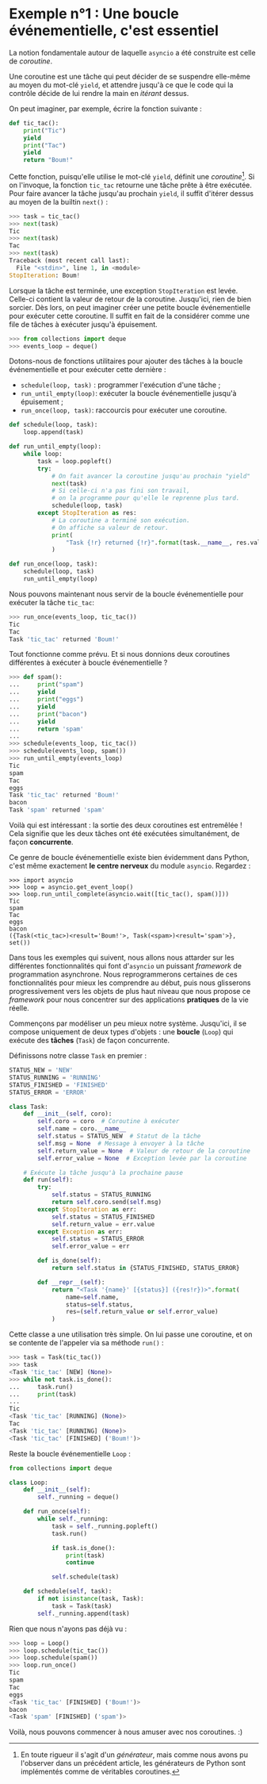 # Exemple n°1 : Une boucle événementielle, c'est essentiel

La notion fondamentale autour de laquelle `asyncio` a été construite est celle
de *coroutine*.

Une coroutine est une tâche qui peut décider de se suspendre elle-même au moyen
du mot-clé `yield`, et attendre jusqu'à ce que le code qui la contrôle décide
de lui rendre la main en *itérant* dessus.

On peut imaginer, par exemple, écrire la fonction suivante :

```python
def tic_tac():
    print("Tic")
    yield
    print("Tac")
    yield
    return "Boum!"
```

Cette fonction, puisqu'elle utilise le mot-clé `yield`, définit une
*coroutine*[^corogen]. Si on l'invoque, la fonction `tic_tac` retourne une
tâche prête à être exécutée. Pour faire avancer la tâche jusqu'au prochain
`yield`, il suffit d'itérer dessus au moyen de la builtin `next()` :

[^corogen]: En toute rigueur il s'agit d'un *générateur*, mais comme nous
avons pu l'observer dans un précédent article, les générateurs de Python sont
implémentés comme de véritables coroutines.

```python
>>> task = tic_tac()
>>> next(task)
Tic
>>> next(task)
Tac
>>> next(task)
Traceback (most recent call last):
  File "<stdin>", line 1, in <module>
StopIteration: Boum!
```

Lorsque la tâche est terminée, une exception `StopIteration` est levée.
Celle-ci contient la valeur de retour de la coroutine. Jusqu'ici, rien de bien
sorcier. Dès lors, on peut imaginer créer une petite boucle événementielle pour
exécuter cette coroutine. Il suffit en fait de la considérer comme une file de
tâches à exécuter jusqu'à épuisement.


```python
>>> from collections import deque
>>> events_loop = deque()
```

Dotons-nous de fonctions utilitaires pour ajouter des tâches à la boucle
événementielle et pour exécuter cette dernière :

* `schedule(loop, task)` : programmer l'exécution d'une tâche ;
* `run_until_empty(loop)`: exécuter la boucle événementielle jusqu'à épuisement ;
* `run_once(loop, task)`: raccourcis pour exécuter une coroutine.

```python
def schedule(loop, task):
    loop.append(task)

def run_until_empty(loop):
    while loop:
        task = loop.popleft()
        try:
            # On fait avancer la coroutine jusqu'au prochain "yield"
            next(task)
            # Si celle-ci n'a pas fini son travail,
            # on la programme pour qu'elle le reprenne plus tard.
            schedule(loop, task)
        except StopIteration as res:
            # La coroutine a terminé son exécution.
            # On affiche sa valeur de retour.
            print(
                "Task {!r} returned {!r}".format(task.__name__, res.value)
            )

def run_once(loop, task):
    schedule(loop, task)
    run_until_empty(loop)
```

Nous pouvons maintenant nous servir de la boucle événementielle pour exécuter
la tâche `tic_tac`:

```python
>>> run_once(events_loop, tic_tac())
Tic
Tac
Task 'tic_tac' returned 'Boum!'
```

Tout fonctionne comme prévu. Et si nous donnions deux coroutines différentes à
exécuter à boucle événementielle ?

```python
>>> def spam():
...     print("spam")
...     yield
...     print("eggs")
...     yield
...     print("bacon")
...     yield
...     return 'spam'
...
>>> schedule(events_loop, tic_tac())
>>> schedule(events_loop, spam())
>>> run_until_empty(events_loop)
Tic
spam
Tac
eggs
Task 'tic_tac' returned 'Boum!'
bacon
Task 'spam' returned 'spam'
```

Voilà qui est intéressant : la sortie des deux coroutines est entremêlée !
Cela signifie que les deux tâches ont été exécutées simultanément, de façon
**concurrente**.

Ce genre de boucle événementielle existe bien évidemment dans Python, c'est
même exactement **le centre nerveux** du module `asyncio`. Regardez :

```python3
>>> import asyncio
>>> loop = asyncio.get_event_loop()
>>> loop.run_until_complete(asyncio.wait([tic_tac(), spam()]))
Tic
spam
Tac
eggs
bacon
({Task(<tic_tac>)<result='Boum!'>, Task(<spam>)<result='spam'>}, set())
```

Dans tous les exemples qui suivent, nous allons nous attarder sur les
différentes fonctionnalités qui font d'`asyncio` un puissant *framework* de
programmation asynchrone. Nous reprogrammerons certaines de ces fonctionnalités
pour mieux les comprendre au début, puis nous glisserons progressivement vers
les objets de plus haut niveau que nous propose ce *framework* pour nous
concentrer sur des applications **pratiques** de la vie réelle.

Commençons par modéliser un peu mieux notre système. Jusqu'ici, il se
compose uniquement de deux types d'objets : une **boucle** (`Loop`) qui exécute
des **tâches** (`Task`) de façon concurrente.

Définissons notre classe `Task` en premier :

```python
STATUS_NEW = 'NEW'
STATUS_RUNNING = 'RUNNING'
STATUS_FINISHED = 'FINISHED'
STATUS_ERROR = 'ERROR'

class Task:
    def __init__(self, coro):
        self.coro = coro  # Coroutine à exécuter
        self.name = coro.__name__
        self.status = STATUS_NEW  # Statut de la tâche
        self.msg = None  # Message à envoyer à la tâche
        self.return_value = None  # Valeur de retour de la coroutine
        self.error_value = None  # Exception levée par la coroutine

    # Exécute la tâche jusqu'à la prochaine pause
    def run(self):
        try:
            self.status = STATUS_RUNNING
            return self.coro.send(self.msg)
        except StopIteration as err:
            self.status = STATUS_FINISHED
            self.return_value = err.value
        except Exception as err:
            self.status = STATUS_ERROR
            self.error_value = err

        def is_done(self):
            return self.status in {STATUS_FINISHED, STATUS_ERROR}

        def __repr__(self):
            return "<Task '{name}' [{status}] ({res!r})>".format(
                name=self.name,
                status=self.status,
                res=(self.return_value or self.error_value)
            )
```

Cette classe a une utilisation très simple. On lui passe une coroutine, et on
se contente de l'appeler via sa méthode `run()` :

```python
>>> task = Task(tic_tac())
>>> task
<Task 'tic_tac' [NEW] (None)>
>>> while not task.is_done():
...     task.run()
...     print(task)
...
Tic
<Task 'tic_tac' [RUNNING] (None)>
Tac
<Task 'tic_tac' [RUNNING] (None)>
<Task 'tic_tac' [FINISHED] ('Boum!')>
```

Reste la boucle événementielle `Loop` :

```python
from collections import deque

class Loop:
    def __init__(self):
        self._running = deque()

    def run_once(self):
        while self._running:
            task = self._running.popleft()
            task.run()

            if task.is_done():
                print(task)
                continue

            self.schedule(task)

    def schedule(self, task):
        if not isinstance(task, Task):
            task = Task(task)
        self._running.append(task)
```

Rien que nous n'ayons pas déjà vu :

```python
>>> loop = Loop()
>>> loop.schedule(tic_tac())
>>> loop.schedule(spam())
>>> loop.run_once()
Tic
spam
Tac
eggs
<Task 'tic_tac' [FINISHED] ('Boum!')>
bacon
<Task 'spam' [FINISHED] ('spam')>
```

Voilà, nous pouvons commencer à nous amuser avec nos coroutines. :)
